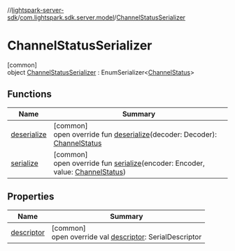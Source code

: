 //[lightspark-server-sdk](../../../index.md)/[com.lightspark.sdk.server.model](../index.md)/[ChannelStatusSerializer](index.md)

# ChannelStatusSerializer

[common]\
object [ChannelStatusSerializer](index.md) : EnumSerializer&lt;[ChannelStatus](../-channel-status/index.md)&gt;

## Functions

| Name | Summary |
|---|---|
| [deserialize](../-withdrawal-request-status-serializer/index.md#-119773072%2FFunctions%2F-1086033721) | [common]<br>open override fun [deserialize](../-withdrawal-request-status-serializer/index.md#-119773072%2FFunctions%2F-1086033721)(decoder: Decoder): [ChannelStatus](../-channel-status/index.md) |
| [serialize](index.md#1963441415%2FFunctions%2F-1086033721) | [common]<br>open override fun [serialize](index.md#1963441415%2FFunctions%2F-1086033721)(encoder: Encoder, value: [ChannelStatus](../-channel-status/index.md)) |

## Properties

| Name | Summary |
|---|---|
| [descriptor](../-withdrawal-request-status-serializer/index.md#-54158242%2FProperties%2F-1086033721) | [common]<br>open override val [descriptor](../-withdrawal-request-status-serializer/index.md#-54158242%2FProperties%2F-1086033721): SerialDescriptor |
